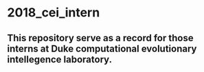 # 2018_cei_intern
## This repository serve as a record for those interns at Duke computational evolutionary intellegence laboratory. 
